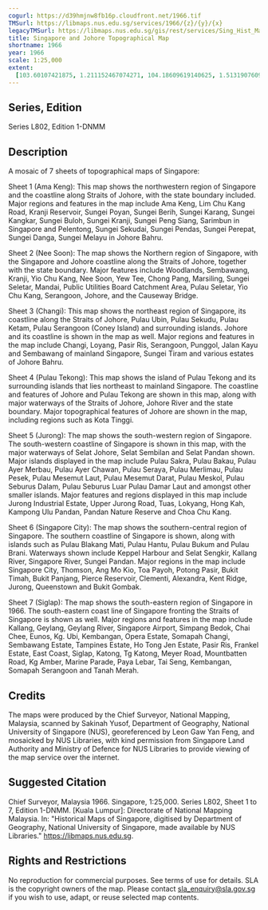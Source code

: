 ```yaml
---
cogurl: https://d39hmjnw8fb16p.cloudfront.net/1966.tif
TMSurl: https://libmaps.nus.edu.sg/services/1966/{z}/{y}/{x}
legacyTMSurl: https://libmaps.nus.edu.sg/gis/rest/services/Sing_Hist_Maps/1966/MapServer/tile/{z}/{y}/{x}
title: Singapore and Johore Topographical Map
shortname: 1966
year: 1966
scale: 1:25,000
extent:
  [103.60107421875, 1.211152467074271, 104.18609619140625, 1.5131907609694366]
---
```


## Series, Edition

Series L802, Edition 1-DNMM

## Description

A mosaic of 7 sheets of topographical maps of Singapore:

Sheet 1 (Ama Keng): This map shows the northwestern region of Singapore and the coastline along Straits of Johore, with the state boundary included. Major regions and features in the map include Ama Keng, Lim Chu Kang Road, Kranji Reservoir, Sungei Poyan, Sungei Berih, Sungei Karang, Sungei Kangkar, Sungei Buloh, Sungei Kranji, Sungei Peng Siang, Sarimbun in Singapore and Pelentong, Sungei Sekudai, Sungei Pendas, Sungei Perepat, Sungei Danga, Sungei Melayu in Johore Bahru.

Sheet 2 (Nee Soon): The map shows the Northern region of Singapore, with the Singapore and Johore coastline along the Straits of Johore, together with the state boundary. Major features include Woodlands, Sembawang, Kranji, Yio Chu Kang, Nee Soon, Yew Tee, Chong Pang, Marsiling, Sungei Seletar, Mandai, Public Utilities Board Catchment Area, Pulau Seletar, Yio Chu Kang, Serangoon, Johore, and the Causeway Bridge.

Sheet 3 (Changi): This map shows the northeast region of Singapore, its coastline along the Straits of Johore, Pulau Ubin, Pulau Sekudu, Pulau Ketam, Pulau Serangoon (Coney Island) and surrounding islands. Johore and its coastline is shown in the map as well. Major regions and features in the map include Changi, Loyang, Pasir Ris, Serangoon, Punggol, Jalan Kayu and Sembawang of mainland Singapore, Sungei Tiram and various estates of Johore Bahru.

Sheet 4 (Pulau Tekong): This map shows the island of Pulau Tekong and its surrounding islands that lies northeast to mainland Singapore. The coastline and features of Johore and Pulau Tekong are shown in this map, along with major waterways of the Straits of Johore, Johore River and the state boundary. Major topographical features of Johore are shown in the map, including regions such as Kota Tinggi.

Sheet 5 (Jurong): The map shows the south-western region of Singapore. The south-western coastline of Singapore is shown in this map, with the major waterways of Selat Johore, Selat Sembilan and Selat Pandan shown. Major islands displayed in the map include Pulau Sakra, Pulau Bakau, Pulau Ayer Merbau, Pulau Ayer Chawan, Pulau Seraya, Pulau Merlimau, Pulau Pesek, Pulau Mesemut Laut, Pulau Mesemut Darat, Pulau Meskol, Pulau Seburus Dalam, Pulau Seburus Luar Pulau Damar Laut and amongst other smaller islands. Major features and regions displayed in this map include Jurong Industrial Estate, Upper Jurong Road, Tuas, Lokyang, Hong Kah, Kampong Ulu Pandan, Pandan Nature Reserve and Choa Chu Kang.

Sheet 6 (Singapore City): The map shows the southern-central region of Singapore. The southern coastline of Singapore is shown, along with islands such as Pulau Blakang Mati, Pulau Hantu, Pulau Bukum and Pulau Brani. Waterways shown include Keppel Harbour and Selat Sengkir, Kallang River, Singapore River, Sungei Pandan. Major regions in the map include Singapore City, Thomson, Ang Mo Kio, Toa Payoh, Potong Pasir, Bukit Timah, Bukit Panjang, Pierce Reservoir, Clementi, Alexandra, Kent Ridge, Jurong, Queenstown and Bukit Gombak.

Sheet 7 (Siglap): The map shows the south-eastern region of Singapore in 1966. The south-eastern coast line of Singapore fronting the Straits of Singapore is shown as well. Major regions and features in the map include Kallang, Geylang, Geylang River, Singapore Airport, Simpang Bedok, Chai Chee, Eunos, Kg. Ubi, Kembangan, Opera Estate, Somapah Changi, Sembawang Estate, Tampines Estate, Ho Tong Jen Estate, Pasir Ris, Frankel Estate, East Coast, Siglap, Katong, Tg Katong, Meyer Road, Mountbatten Road, Kg Amber, Marine Parade, Paya Lebar, Tai Seng, Kembangan, Somapah Serangoon and Tanah Merah.

## Credits

The maps were produced by the Chief Surveyor, National Mapping, Malaysia, scanned by Sakinah Yusof, Department of Geography, National University of Singapore (NUS), georeferenced by Leon Gaw Yan Feng, and mosaicked by NUS Libraries, with kind permission from Singapore Land Authority and Ministry of Defence for NUS Libraries to provide viewing of the map service over the internet.

## Suggested Citation

Chief Surveyor, Malaysia 1966. Singapore, 1:25,000. Series L802, Sheet 1 to 7, Edition 1-DNMM. [Kuala Lumpur]: Directorate of National Mapping Malaysia. In: "Historical Maps of Singapore, digitised by Department of Geography, National University of Singapore, made available by NUS Libraries." https://libmaps.nus.edu.sg.

## Rights and Restrictions

No reproduction for commercial purposes. See terms of use for details. SLA is the copyright owners of the map. Please contact sla_enquiry@sla.gov.sg if you wish to use, adapt, or reuse selected map contents.

